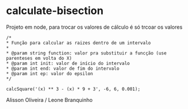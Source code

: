 # calculate-bisection

Projeto em node, para trocar os valores de cálculo é só trcoar os valores


```
/*
* Função para calcular as raizes dentro de um intervalo
*
* @param string function: valor pra substituir a funcção (use parenteses em volta do X)
* @param int init: valor de início do intervalo
* @param int end: valor de fim do intervalo
* @param int ep: valor do epsilon
*/

calcSquare('(x) ** 3 - (x) * 9 + 3', -6, 6, 0.001);
```
  
Alisson Oliveira / Leone Branquinho
